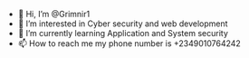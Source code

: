 - 👋 Hi, I’m @Grimnir1
- 👀 I’m interested in Cyber security and web development
- 🌱 I’m currently learning Application and System security
- 📫 How to reach me my phone number is +2349010764242

<!---
Grimnir1/Grimnir1 is a ✨ special ✨ repository because its `README.md` (this file) appears on your GitHub profile.
You can click the Preview link to take a look at your changes.
--->

